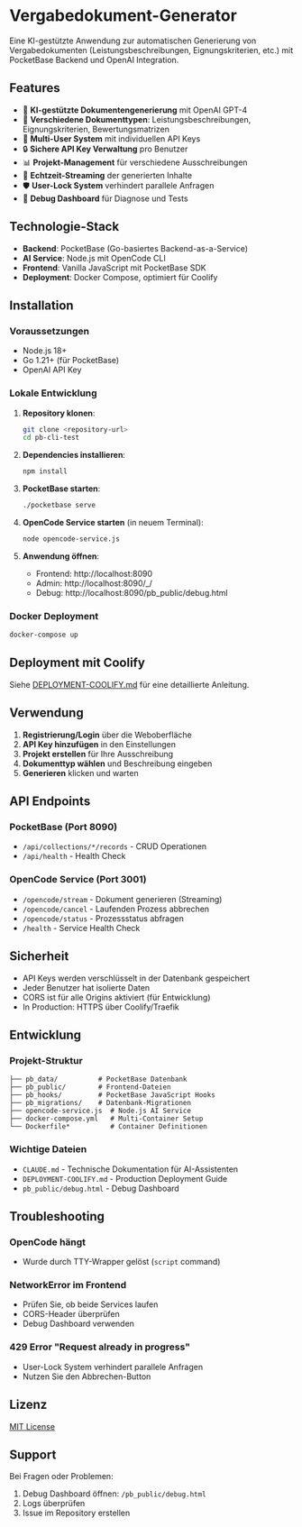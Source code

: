 # Vergabedokument-Generator

Eine KI-gestützte Anwendung zur automatischen Generierung von Vergabedokumenten (Leistungsbeschreibungen, Eignungskriterien, etc.) mit PocketBase Backend und OpenAI Integration.

## Features

- 🤖 **KI-gestützte Dokumentengenerierung** mit OpenAI GPT-4
- 📝 **Verschiedene Dokumenttypen**: Leistungsbeschreibungen, Eignungskriterien, Bewertungsmatrizen
- 👥 **Multi-User System** mit individuellen API Keys
- 🔒 **Sichere API Key Verwaltung** pro Benutzer
- 📊 **Projekt-Management** für verschiedene Ausschreibungen
- 🚀 **Echtzeit-Streaming** der generierten Inhalte
- 🛡️ **User-Lock System** verhindert parallele Anfragen
- 🎯 **Debug Dashboard** für Diagnose und Tests

## Technologie-Stack

- **Backend**: PocketBase (Go-basiertes Backend-as-a-Service)
- **AI Service**: Node.js mit OpenCode CLI
- **Frontend**: Vanilla JavaScript mit PocketBase SDK
- **Deployment**: Docker Compose, optimiert für Coolify

## Installation

### Voraussetzungen

- Node.js 18+
- Go 1.21+ (für PocketBase)
- OpenAI API Key

### Lokale Entwicklung

1. **Repository klonen**:
   ```bash
   git clone <repository-url>
   cd pb-cli-test
   ```

2. **Dependencies installieren**:
   ```bash
   npm install
   ```

3. **PocketBase starten**:
   ```bash
   ./pocketbase serve
   ```

4. **OpenCode Service starten** (in neuem Terminal):
   ```bash
   node opencode-service.js
   ```

5. **Anwendung öffnen**:
   - Frontend: http://localhost:8090
   - Admin: http://localhost:8090/_/
   - Debug: http://localhost:8090/pb_public/debug.html

### Docker Deployment

```bash
docker-compose up
```

## Deployment mit Coolify

Siehe [DEPLOYMENT-COOLIFY.md](DEPLOYMENT-COOLIFY.md) für eine detaillierte Anleitung.

## Verwendung

1. **Registrierung/Login** über die Weboberfläche
2. **API Key hinzufügen** in den Einstellungen
3. **Projekt erstellen** für Ihre Ausschreibung
4. **Dokumenttyp wählen** und Beschreibung eingeben
5. **Generieren** klicken und warten

## API Endpoints

### PocketBase (Port 8090)
- `/api/collections/*/records` - CRUD Operationen
- `/api/health` - Health Check

### OpenCode Service (Port 3001)
- `/opencode/stream` - Dokument generieren (Streaming)
- `/opencode/cancel` - Laufenden Prozess abbrechen
- `/opencode/status` - Prozessstatus abfragen
- `/health` - Service Health Check

## Sicherheit

- API Keys werden verschlüsselt in der Datenbank gespeichert
- Jeder Benutzer hat isolierte Daten
- CORS ist für alle Origins aktiviert (für Entwicklung)
- In Production: HTTPS über Coolify/Traefik

## Entwicklung

### Projekt-Struktur

```
├── pb_data/          # PocketBase Datenbank
├── pb_public/        # Frontend-Dateien
├── pb_hooks/         # PocketBase JavaScript Hooks
├── pb_migrations/    # Datenbank-Migrationen
├── opencode-service.js  # Node.js AI Service
├── docker-compose.yml   # Multi-Container Setup
└── Dockerfile*          # Container Definitionen
```

### Wichtige Dateien

- `CLAUDE.md` - Technische Dokumentation für AI-Assistenten
- `DEPLOYMENT-COOLIFY.md` - Production Deployment Guide
- `pb_public/debug.html` - Debug Dashboard

## Troubleshooting

### OpenCode hängt
- Wurde durch TTY-Wrapper gelöst (`script` command)

### NetworkError im Frontend
- Prüfen Sie, ob beide Services laufen
- CORS-Header überprüfen
- Debug Dashboard verwenden

### 429 Error "Request already in progress"
- User-Lock System verhindert parallele Anfragen
- Nutzen Sie den Abbrechen-Button

## Lizenz

[MIT License](LICENSE.md)

## Support

Bei Fragen oder Problemen:
1. Debug Dashboard öffnen: `/pb_public/debug.html`
2. Logs überprüfen
3. Issue im Repository erstellen